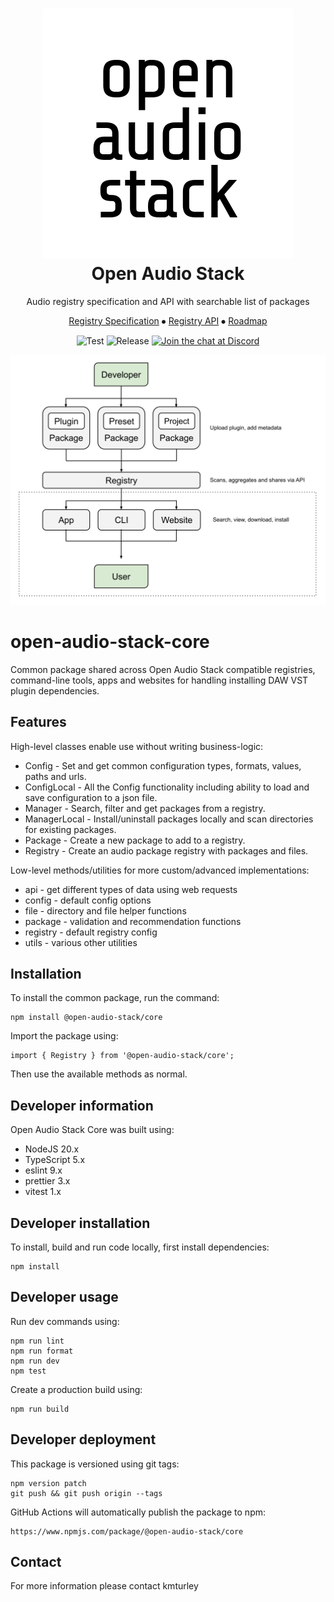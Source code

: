 <div align="center">
<h1>
  <img src="https://raw.githubusercontent.com/open-audio-stack/open-audio-stack-registry/refs/heads/main/src/assets/open-audio-stack-logo.svg" alt="Open Audio Stack Logo"><br />
  Open Audio Stack
</h1>
<p>Audio registry specification and API with searchable list of packages</p>
  <p>
    <a href="https://github.com/open-audio-stack/open-audio-stack-core/wiki/Open-Audio-Stack-%E2%80%90-Registry-%E2%80%90-Specification-1.0.0">Registry Specification</a>
    ⦁︎
    <a href="https://open-audio-stack.github.io/open-audio-stack-registry">Registry API</a>
    ⦁︎
    <a href="https://github.com/orgs/open-audio-stack/projects">Roadmap</a>
  </p>
<p>

![Test](https://github.com/open-audio-stack/open-audio-stack-core/workflows/Test/badge.svg)
![Release](https://github.com/open-audio-stack/open-audio-stack-core/workflows/Release/badge.svg)
<a href="https://discord.com/invite/9D94f98PxP" target="_blank"><img src="https://img.shields.io/badge/chat-on%20discord-7289DA.svg" alt="Join the chat at Discord"></a>

![Open Audio Stack - Registry - Specification 1.0.0](https://raw.githubusercontent.com/open-audio-stack/open-audio-stack-registry/refs/heads/main/src/assets/open-audio-stack-diagram.svg)

</div>

# open-audio-stack-core

Common package shared across Open Audio Stack compatible registries, command-line tools, apps and websites for handling installing DAW VST plugin dependencies.

## Features

High-level classes enable use without writing business-logic:

- Config - Set and get common configuration types, formats, values, paths and urls.
- ConfigLocal - All the Config functionality including ability to load and save configuration to a json file.
- Manager - Search, filter and get packages from a registry.
- ManagerLocal - Install/uninstall packages locally and scan directories for existing packages.
- Package - Create a new package to add to a registry.
- Registry - Create an audio package registry with packages and files.

Low-level methods/utilities for more custom/advanced implementations:

- api - get different types of data using web requests
- config - default config options
- file - directory and file helper functions
- package - validation and recommendation functions
- registry - default registry config
- utils - various other utilities

## Installation

To install the common package, run the command:

    npm install @open-audio-stack/core

Import the package using:

    import { Registry } from '@open-audio-stack/core';

Then use the available methods as normal.

## Developer information

Open Audio Stack Core was built using:

- NodeJS 20.x
- TypeScript 5.x
- eslint 9.x
- prettier 3.x
- vitest 1.x

## Developer installation

To install, build and run code locally, first install dependencies:

    npm install

## Developer usage

Run dev commands using:

    npm run lint
    npm run format
    npm run dev
    npm test

Create a production build using:

    npm run build

## Developer deployment

This package is versioned using git tags:

    npm version patch
    git push && git push origin --tags

GitHub Actions will automatically publish the package to npm:

    https://www.npmjs.com/package/@open-audio-stack/core

## Contact

For more information please contact kmturley
